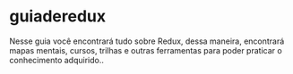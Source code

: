 # guiaderedux
Nesse guia você encontrará tudo sobre Redux, dessa maneira, encontrará mapas mentais, cursos, trilhas e outras ferramentas para poder praticar o conhecimento adquirido..
